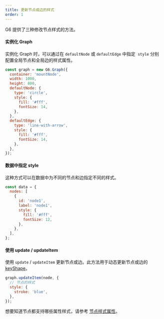 ```yaml
---
title: 更新节点或边的样式
order: 1
---
```


G6 提供了三种修改节点样式的方法。

#### 实例化 Graph

实例化 Graph 时，可以通过在 `defaultNode` 或 `defaultEdge` 中指定  `style` 分别配置全局节点和全局边的样式属性。

```javascript
const graph = new G6.Graph({
  container: 'mountNode',
  width: 1000,
  height: 800,
  defaultNode: {
    type: 'circle',
    style: {
      fill: '#fff',
      fontSize: 14,
    },
  },
  defaultEdge: {
    type: 'line-with-arrow',
    style: {
      fill: '#fff',
      fontSize: 14,
    },
  },
});
```

#### 数据中指定 style

这种方式可以在数据中为不同的节点和边指定不同的样式。

```javascript
const data = {
  nodes: [
    {
      id: 'node1',
      label: 'node1',
      style: {
        fill: '#fff',
        fontSize: 12,
      },
    },
  ],
};
```

#### 使用 update / updateItem

使用 `update` / `updateItem` 更新节点或边。此方法用于动态更新节点或边的 [keyShape](/zh/docs/manual/middle/elements/shape/shape-keyshape)。

```javascript
graph.updateItem(node, {
  // 节点的样式
  style: {
    stroke: 'blue',
  },
});
```

想要知道节点都支持哪些属性样式，请参考 [节点样式属性](/zh/docs/manual/middle/elements/nodes/default-node/#样式属性-style)。
